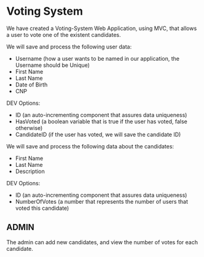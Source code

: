 # Voting System

We have created a Voting-System Web Application, using MVC, that allows a user to vote one of the existent candidates.

We will save and process the following user data:
 - Username (how a user wants to be named in our application, the Username should be Unique)
 - First Name
 - Last Name
 - Date of Birth
 - CNP

DEV Options:
 - ID (an auto-incrementing component that assures data uniqueness)
 - HasVoted (a boolean variable that is true if the user has voted, false otherwise)
 - CandidateID (if the user has voted, we will save the candidate ID)



We will save and process the following data about the candidates:
 - First Name
 - Last Name
 - Description

DEV Options:
 - ID (an auto-incrementing component that assures data uniqueness)
 - NumberOfVotes (a number that represents the number of users that voted this candidate)



## ADMIN

The admin can add new candidates, and view the number of votes for each candidate.
